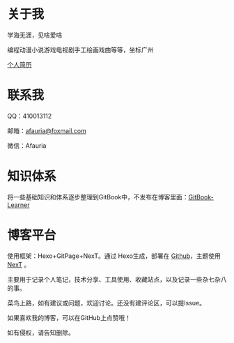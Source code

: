 
# 关于我

学海无涯，见啥爱啥

编程动漫小说游戏电视剧手工绘画戏曲等等，坐标广州

[个人简历]()

# 联系我

QQ：410013112

邮箱：afauria@foxmail.com

微信：Afauria

# 知识体系

将一些基础知识和体系逐步整理到GitBook中，不发布在博客里面：[GitBook-Learner](/GitBook-Learner/)

# 博客平台

使用框架：Hexo+GitPage+NexT。通过 Hexo生成，部署在 [Github](https://github.com/Afauria)，主题使用 [NexT](http://theme-next.iissnan.com/) 。

主要用于记录个人笔记，技术分享、工具使用、收藏站点，以及记录一些杂七杂八的事。

菜鸟上路，如有建议或问题，欢迎讨论。还没有建评论区，可以提Issue。

如果喜欢我的博客，可以在GitHub上点赞哦！

如有侵权，请告知删除。

